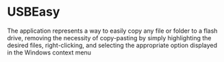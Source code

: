 # USBEasy
 The application represents a way to easily copy any file or folder to a flash drive, removing the necessity of copy-pasting by simply highlighting the desired files, right-clicking, and selecting the appropriate option displayed in the Windows context menu
